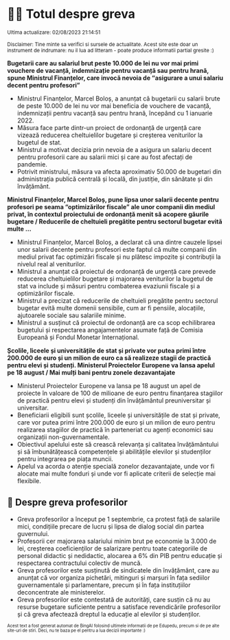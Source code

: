 # 👩‍🏫 Totul despre greva
<sub>Ultima actualizare: 02/08/2023 21:14:51</sub>

<sub>Disclaimer: Tine minte sa verifici si sursele de actualitate. Acest site este doar un instrument de indrumare: nu il lua ad litteram - poate produce informatii partial gresite :)</sub>

**Bugetarii care au salariul brut peste 10.000 de lei nu vor mai primi vouchere de vacanță, indemnizație pentru vacanță sau pentru hrană, spune Ministrul Finanțelor, care invocă nevoia de “asigurare a unui salariu decent pentru profesori”**

- Ministrul Finanțelor, Marcel Boloș, a anunțat că bugetarii cu salarii brute de peste 10.000 de lei nu vor mai beneficia de vouchere de vacanță, indemnizații pentru vacanță sau pentru hrană, începând cu 1 ianuarie 2022.
- Măsura face parte dintr-un proiect de ordonanță de urgență care vizează reducerea cheltuielilor bugetare și creșterea veniturilor la bugetul de stat.
- Ministrul a motivat decizia prin nevoia de a asigura un salariu decent pentru profesorii care au salarii mici și care au fost afectați de pandemie.
- Potrivit ministrului, măsura va afecta aproximativ 50.000 de bugetari din administrația publică centrală și locală, din justiție, din sănătate și din învățământ.

**Ministrul Finanțelor, Marcel Boloș, pune lipsa unor salarii decente pentru profesori pe seama “optimizărilor fiscale” ale unor companii din mediul privat, în contextul proiectului de ordonanță menit să acopere găurile bugetare / Reducerile de cheltuieli pregătite pentru sectorul bugetar evită multe ...**

- Ministrul Finanțelor, Marcel Boloș, a declarat că una dintre cauzele lipsei unor salarii decente pentru profesori este faptul că multe companii din mediul privat fac optimizări fiscale și nu plătesc impozite și contribuții la nivelul real al veniturilor.
- Ministrul a anunțat că proiectul de ordonanță de urgență care prevede reducerea cheltuielilor bugetare și majorarea veniturilor la bugetul de stat va include și măsuri pentru combaterea evaziunii fiscale și a optimizărilor fiscale.
- Ministrul a precizat că reducerile de cheltuieli pregătite pentru sectorul bugetar evită multe domenii sensibile, cum ar fi pensiile, alocațiile, ajutoarele sociale sau salariile minime.
- Ministrul a susținut că proiectul de ordonanță are ca scop echilibrarea bugetului și respectarea angajamentelor asumate față de Comisia Europeană și Fondul Monetar Internațional.

**Școlile, liceele și universitățile de stat și private vor putea primi între 200.000 de euro și un milion de euro ca să realizeze stagii de practică pentru elevi și studenți. Ministerul Proiectelor Europene va lansa apelul pe 18 august / Mai mulți bani pentru zonele dezavantajate**

- Ministerul Proiectelor Europene va lansa pe 18 august un apel de proiecte în valoare de 100 de milioane de euro pentru finanțarea stagiilor de practică pentru elevi și studenți din învățământul preuniversitar și universitar.
- Beneficiarii eligibili sunt școlile, liceele și universitățile de stat și private, care vor putea primi între 200.000 de euro și un milion de euro pentru realizarea stagiilor de practică în parteneriat cu agenți economici sau organizații non-guvernamentale.
- Obiectivul apelului este să crească relevanța și calitatea învățământului și să îmbunătățească competențele și abilitățile elevilor și studenților pentru integrarea pe piața muncii.
- Apelul va acorda o atenție specială zonelor dezavantajate, unde vor fi alocate mai multe fonduri și unde vor fi aplicate criterii de selecție mai flexibile.

## 🏫 Despre greva profesorilor

- Greva profesorilor a început pe 1 septembrie, ca protest față de salariile mici, condițiile precare de lucru și lipsa de dialog social din partea guvernului.
- Profesorii cer majorarea salariului minim brut pe economie la 3.000 de lei, creșterea coeficienților de salarizare pentru toate categoriile de personal didactic și nedidactic, alocarea a 6% din PIB pentru educație și respectarea contractului colectiv de muncă.
- Greva profesorilor este susținută de sindicatele din învățământ, care au anunțat că vor organiza pichetări, mitinguri și marșuri în fața sediilor guvernamentale și parlamentare, precum și în fața instituțiilor deconcentrate ale ministerelor.
- Greva profesorilor este contestată de autorități, care susțin că nu au resurse bugetare suficiente pentru a satisface revendicările profesorilor și că greva afectează dreptul la educație al elevilor și studenților.


<sub><sub>Acest text a fost generat automat de BingAI folosind ultimele informatii de pe Edupedu, precum si de pe alte site-uri de stiri. Deci, nu te baza pe el pentru a lua decizii importante :)</sub></sub>